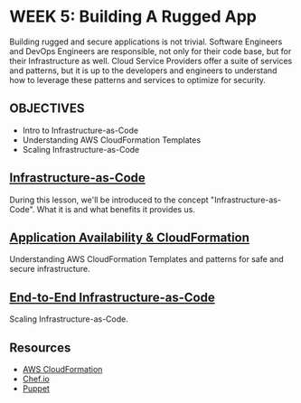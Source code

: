 # WEEK 5: Building A Rugged App
Building rugged and secure applications is not trivial. Software Engineers and DevOps Engineers are responsible, not only for their code base, but for their Infrastructure as well. Cloud Service Providers offer a suite of services and patterns, but it is up to the developers and engineers to understand how to leverage these patterns and services to optimize for security.

## OBJECTIVES
- Intro to Infrastructure-as-Code
- Understanding AWS CloudFormation Templates
- Scaling Infrastructure-as-Code

## [Infrastructure-as-Code](LESSON-1.md)
During this lesson, we'll be introduced to the concept "Infrastructure-as-Code". What it is and what benefits it provides us.

## [Application Availability & CloudFormation](LESSON-2.md)
Understanding AWS CloudFormation Templates and patterns for safe and secure infrastructure.

## [End-to-End Infrastructure-as-Code](LESSON-3.md)
Scaling Infrastructure-as-Code.

## Resources
- [AWS CloudFormation](https://aws.amazon.com/cloudformation/)
- [Chef.io](https://www.chef.io/)
- [Puppet](https://puppet.com/)
